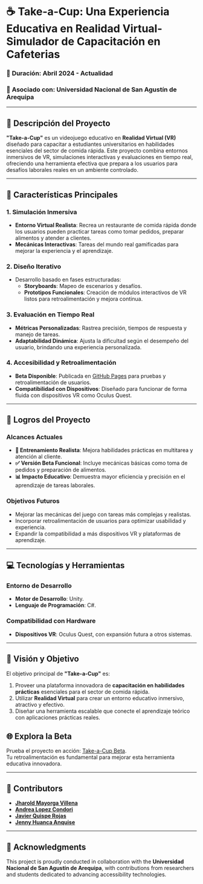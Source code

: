 # ☕ **Take-a-Cup: Una Experiencia Educativa en Realidad Virtual- Simulador de Capacitación en Cafeterias**

### 📅 **Duración**: Abril 2024 - Actualidad  
### 🏫 **Asociado con**: Universidad Nacional de San Agustín de Arequipa  

---

## 📝 **Descripción del Proyecto**  
**"Take-a-Cup"** es un videojuego educativo en **Realidad Virtual (VR)** diseñado para capacitar a estudiantes universitarios en habilidades esenciales del sector de comida rápida. Este proyecto combina entornos inmersivos de VR, simulaciones interactivas y evaluaciones en tiempo real, ofreciendo una herramienta efectiva que prepara a los usuarios para desafíos laborales reales en un ambiente controlado.

---

## 🚀 **Características Principales**

### **1. Simulación Inmersiva**  
- **Entorno Virtual Realista**: Recrea un restaurante de comida rápida donde los usuarios pueden practicar tareas como tomar pedidos, preparar alimentos y atender a clientes.  
- **Mecánicas Interactivas**: Tareas del mundo real gamificadas para mejorar la experiencia y el aprendizaje.

### **2. Diseño Iterativo**  
- Desarrollo basado en fases estructuradas:  
  - **Storyboards**: Mapeo de escenarios y desafíos.  
  - **Prototipos Funcionales**: Creación de módulos interactivos de VR listos para retroalimentación y mejora continua.  

### **3. Evaluación en Tiempo Real**  
- **Métricas Personalizadas**: Rastrea precisión, tiempos de respuesta y manejo de tareas.  
- **Adaptabilidad Dinámica**: Ajusta la dificultad según el desempeño del usuario, brindando una experiencia personalizada.

### **4. Accesibilidad y Retroalimentación**  
- **Beta Disponible**: Publicada en [GitHub Pages](https://mayogadev.github.io/Take-a-Coffe/) para pruebas y retroalimentación de usuarios.  
- **Compatibilidad con Dispositivos**: Diseñado para funcionar de forma fluida con dispositivos VR como Oculus Quest.

---

## 🎯 **Logros del Proyecto**

### **Alcances Actuales**  
- **📌 Entrenamiento Realista**: Mejora habilidades prácticas en multitarea y atención al cliente.  
- **✅ Versión Beta Funcional**: Incluye mecánicas básicas como toma de pedidos y preparación de alimentos.  
- **📊 Impacto Educativo**: Demuestra mayor eficiencia y precisión en el aprendizaje de tareas laborales.

### **Objetivos Futuros**  
- Mejorar las mecánicas del juego con tareas más complejas y realistas.  
- Incorporar retroalimentación de usuarios para optimizar usabilidad y experiencia.  
- Expandir la compatibilidad a más dispositivos VR y plataformas de aprendizaje.

---

## 💻 **Tecnologías y Herramientas**

### **Entorno de Desarrollo**  
- **Motor de Desarrollo**: Unity.  
- **Lenguaje de Programación**: C#.  

### **Compatibilidad con Hardware**  
- **Dispositivos VR**: Oculus Quest, con expansión futura a otros sistemas.

---

## 🌟 **Visión y Objetivo**  
El objetivo principal de **"Take-a-Cup"** es:  
1. Proveer una plataforma innovadora de **capacitación en habilidades prácticas** esenciales para el sector de comida rápida.  
2. Utilizar **Realidad Virtual** para crear un entorno educativo inmersivo, atractivo y efectivo.  
3. Diseñar una herramienta escalable que conecte el aprendizaje teórico con aplicaciones prácticas reales.

## 🌐 **Explora la Beta**  
Prueba el proyecto en acción: [Take-a-Cup Beta](https://mayogadev.github.io/Take-a-Coffe/).  
Tu retroalimentación es fundamental para mejorar esta herramienta educativa innovadora.

---

## 👥 **Contributors**

- **[Jharold Mayorga Villena](https://github.com/MayogaDev)**  
- **[Andrea Lopez Condori](https://github.com/andrealopezco20)**  
- **[Javier Quispe Rojas](https://github.com/XawiiQR)**  
- **[Jenny Huanca Anquise](https://github.com/JennyHa-Unsa)**  

---

## 👥 **Acknowledgments**  
This project is proudly conducted in collaboration with the **Universidad Nacional de San Agustín de Arequipa**, with contributions from researchers and students dedicated to advancing accessibility technologies.  
